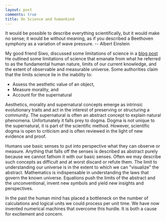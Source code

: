 ```yaml
---
layout: post
comments: true
title: On Science and humankind
---
```

<p class="message">
It would be possible to describe everything scientifically, but it would make no sense; 
it would be without meaning, as if you described a Beethoven symphony as a variation of wave pressure.
-- Albert Einstein
</p>

My good friend Siwo, discussed some limitations of science in a [blog post](https://www.linkedin.com/pulse/understanding-limits-science-key-solving-grand-challenges-siwo?trk=hb_ntf_MEGAPHONE_ARTICLE_POST)
He outlined some limitations of science
that emanate from what he referred to as the fundamental human nature, 
limits of our current knowledge, and the extent of observable and 
measurable universe. Some authorities claim that the limits science lie in the inability to:

* Assess the aesthetic value of an object,
* Measure morality, and
* Account for the supernatural

Aesthetics, morality and supernatural concepts emerge as intrinsic evolutionary traits and act in the interest of preserving or structuring a community.
The supernatural is often an abstract concept to explain natural phenomena. Unfortunately it falls prey to dogma. Dogma is not unique 
to the supernatural, it is part of the scientific method. However, scientific dogma is open to criticism and is often reviewed in the light of new evidence and proof.

Humans use basic senses to put into perspective what they can observe or measure. Anything that falls off the senses is described as abstract purely because we cannot fathom it with our basic senses. Often we may describe such concepts as difficult and at worst discard or refute them.
The limit to understanding our universe is in the extent to which we can "visualize" the abstract. Mathematics is indispensable in 
understanding the laws that govern the known universe. Equations push the limits of the abstract and the unconventional, invent new symbols
and yield new insights and perspectives. 

In the past the human mind has placed a bottleneck on the number of calculations and logical units we could process per unit time.
We have now invented numerical machines that overcome this hurdle. It is both a cause for excitement and concern.
